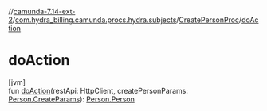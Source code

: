//[camunda-7.14-ext-2](../../../index.md)/[com.hydra_billing.camunda.procs.hydra.subjects](../index.md)/[CreatePersonProc](index.md)/[doAction](do-action.md)

# doAction

[jvm]\
fun [doAction](do-action.md)(restApi: HttpClient, createPersonParams: [Person.CreateParams](../../com.hydra_billing.camunda.api.hydra.rest.v2.subjects.persons/-person/-create-params/index.md)): [Person.Person](../../com.hydra_billing.camunda.api.hydra.rest.v2.subjects.persons/-person/-person/index.md)
